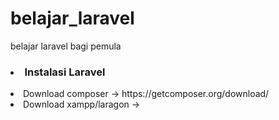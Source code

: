 # belajar_laravel
belajar laravel bagi pemula
<h3><li type="number">Instalasi Laravel</li></h3>
<li>Download composer -> https://getcomposer.org/download/</li>
<li>Download xampp/laragon -> </li>
